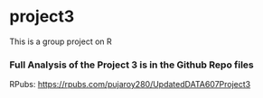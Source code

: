 # project3
This is a group project on R 

### Full Analysis of the Project 3 is in the Github Repo files

RPubs: https://rpubs.com/pujaroy280/UpdatedDATA607Project3




